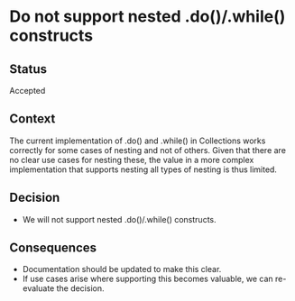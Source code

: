 # Do not support nested .do()/.while() constructs

## Status

Accepted

## Context

The current implementation of .do() and .while() in Collections works correctly for some cases of nesting and not of others. Given that there are no clear use cases for nesting these, the value in a more complex implementation that supports nesting all types of nesting is thus limited.

## Decision

- We will not support nested .do()/.while() constructs.

## Consequences

- Documentation should be updated to make this clear.
- If use cases arise where supporting this becomes valuable, we can re-evaluate the decision.

